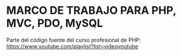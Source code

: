 # MARCO DE TRABAJO PARA PHP, MVC, PDO, MySQL

Parte del código fuente del curso profesional de PHP: https://www.youtube.com/playlist?list=videoyoutube
